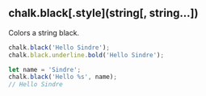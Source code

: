 ## chalk.black[.style](string[, string...])

Colors a string black.

```js
chalk.black('Hello Sindre');
chalk.black.underline.bold('Hello Sindre');

let name = 'Sindre';
chalk.black('Hello %s', name);
// Hello Sindre
```